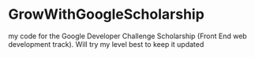 # GrowWithGoogleScholarship
my code for the Google Developer Challenge Scholarship (Front End web development track). Will try my level best to keep it updated
